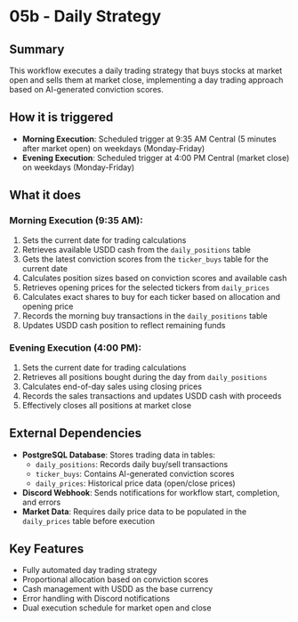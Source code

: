 # 05b - Daily Strategy

## Summary
This workflow executes a daily trading strategy that buys stocks at market open and sells them at market close, implementing a day trading approach based on AI-generated conviction scores.

## How it is triggered
- **Morning Execution**: Scheduled trigger at 9:35 AM Central (5 minutes after market open) on weekdays (Monday-Friday)
- **Evening Execution**: Scheduled trigger at 4:00 PM Central (market close) on weekdays (Monday-Friday)

## What it does

### Morning Execution (9:35 AM):
1. Sets the current date for trading calculations
2. Retrieves available USDD cash from the `daily_positions` table
3. Gets the latest conviction scores from the `ticker_buys` table for the current date
4. Calculates position sizes based on conviction scores and available cash
5. Retrieves opening prices for the selected tickers from `daily_prices`
6. Calculates exact shares to buy for each ticker based on allocation and opening price
7. Records the morning buy transactions in the `daily_positions` table
8. Updates USDD cash position to reflect remaining funds

### Evening Execution (4:00 PM):
1. Sets the current date for trading calculations
2. Retrieves all positions bought during the day from `daily_positions`
3. Calculates end-of-day sales using closing prices
4. Records the sales transactions and updates USDD cash with proceeds
5. Effectively closes all positions at market close

## External Dependencies
- **PostgreSQL Database**: Stores trading data in tables:
  - `daily_positions`: Records daily buy/sell transactions
  - `ticker_buys`: Contains AI-generated conviction scores
  - `daily_prices`: Historical price data (open/close prices)
- **Discord Webhook**: Sends notifications for workflow start, completion, and errors
- **Market Data**: Requires daily price data to be populated in the `daily_prices` table before execution

## Key Features
- Fully automated day trading strategy
- Proportional allocation based on conviction scores
- Cash management with USDD as the base currency
- Error handling with Discord notifications
- Dual execution schedule for market open and close